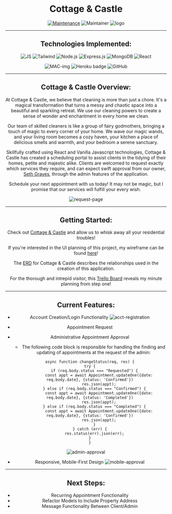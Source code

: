 <div align="center">

# Cottage & Castle

[![Maintenance](https://img.shields.io/badge/Maintained%3F-yes-green.svg)](https://GitHub.com/Naereen/StrapDown.js/graphs/commit-activity)
![Maintainer](https://img.shields.io/badge/maintainer-Seraphiel97-blue)
![logo](https://raw.githubusercontent.com/Seraphiel97/cottage-and-castle/b23d38e9b010350a58b24b0f880c1f84a25526f4/src/assets/businessLogo.svg)

***
## Technologies Implemented:
![JS](https://img.shields.io/badge/JavaScript-323330?style=for-the-badge&logo=javascript&logoColor=F7DF1E)
![Tailwind](https://img.shields.io/badge/Tailwind_CSS-38B2AC?style=for-the-badge&logo=tailwind-css&logoColor=white)
![Node.js](https://img.shields.io/badge/Node.js-339933?style=for-the-badge&logo=nodedotjs&logoColor=white)
![Express.js](https://img.shields.io/badge/Express.js-000000?style=for-the-badge&logo=express&logoColor=white)
![MongoDB](https://img.shields.io/badge/MongoDB-4EA94B?style=for-the-badge&logo=mongodb&logoColor=white)
![React](https://img.shields.io/badge/React-20232A?style=for-the-badge&logo=react&logoColor=61DAFB)


![MAC-img](https://img.shields.io/badge/mac%20os-000000?style=for-the-badge&logo=apple&logoColor=white)
![Heroku badge](https://img.shields.io/badge/Heroku-430098?style=for-the-badge&logo=heroku&logoColor=white)
![GitHub](https://img.shields.io/badge/GitHub-100000?style=for-the-badge&logo=github&logoColor=white)

***
## Cottage & Castle Overview:

At Cottage & Castle, we believe that cleaning is more than just a chore. It's a magical transformation that turns a messy and chaotic space into a beautiful and sparkling retreat. We use our cleaning powers to create a sense of wonder and enchantment in every home we clean.


Our team of skilled cleaners is like a group of fairy godmothers, bringing a touch of magic to every corner of your home. We wave our magic wands, and your living room becomes a cozy haven, your kitchen a place of delicious smells and warmth, and your bedroom a serene sanctuary.


Skillfully crafted using React and Vanilla Javascript technologies, Cottage & Castle has created a scheduling portal to assist clients in the tidying of their homes, petite and majestic alike. Clients are welcomed to request exactly which services they require, and can expect swift approval from our owner, [Seth Graves](https://www.linkedin.com/in/sethlgraves/), through the admin features of the application.

Schedule your next appointment with us today! It may not be magic, but I promise that our services will fulfill your every wish.

![request-page](https://github.com/Seraphiel97/cottage-and-castle/blob/main/src/assets/appt-request.png?raw=true)

***
## Getting Started:
Check out [Cottage & Castle](https://cottage-and-castle.herokuapp.com/) and allow us to whisk away all your residential troubles! 

If you're interested in the UI planning of this project, my wireframe  can be found [here](https://whimsical.com/cottage-and-castle-web-app-CE3vDbBY81poeFWopZ9vjf)!

The [ERD](https://lucid.app/lucidchart/e390c124-e2cc-46ae-9dfd-5bc01428618e/edit?viewport_loc=-319%2C-22%2C3294%2C1661%2C0_0&invitationId=inv_af6e2221-265b-40af-bc7f-ae0d0d0ec7a1) for Cottage & Castle describes the relationships used in the creation of this application.

For the thorough and intrepid visitor, this [Trello Board](https://trello.com/b/IV0hku7b/cottage-castle)  reveals my minute planning from step one!

***
## Current Features:
* Account Creation/Login Functionality
![acct-registration](https://github.com/Seraphiel97/cottage-and-castle/blob/main/src/assets/acct-registration.png?raw=true)

* Appointment Request
* Administrative Appointment Approval
    * The following code block is responsible for handling the finding and updating of appointments at the request of the admin:
    ```
    async function changeStatus(req, res) {
    try {
        if (req.body.status === "Requested") {
            const appt = await Appointment.updateOne({date: req.body.date}, {status: 'Confirmed'})
            res.json(appt);
        } else if (req.body.status === "Confirmed") {
            const appt = await Appointment.updateOne({date: req.body.date}, {status: 'Completed'})
            res.json(appt);
        } else if (req.body.status === "Completed") {
            const appt = await Appointment.updateOne({date: req.body.date}, {status: 'Confirmed'})
            res.json(appt);
        }
    } catch (err) {
        res.status(err).json(err);
    }
    }
    ```
![admin-approval](https://github.com/Seraphiel97/cottage-and-castle/blob/main/src/assets/lg-appt-management.png?raw=true)

* Responsive, Mobile-First Design
![mobile-approval](https://github.com/Seraphiel97/cottage-and-castle/blob/main/src/assets/mobile-appt-management.png?raw=true)

***
## Next Steps:
* Recurring Appointment Functionality
* Refactor Models to Include Property Address
* Message Functionality Between Client/Admin 

</div>










